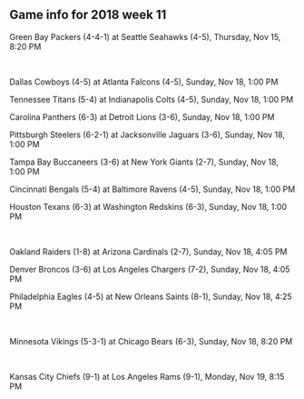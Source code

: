 ## Game info for 2018 week 11
Green Bay Packers (4-4-1) at Seattle Seahawks (4-5), Thursday, Nov 15, 8:20 PM


<br/>

Dallas Cowboys (4-5) at Atlanta Falcons (4-5), Sunday, Nov 18, 1:00 PM

Tennessee Titans (5-4) at Indianapolis Colts (4-5), Sunday, Nov 18, 1:00 PM

Carolina Panthers (6-3) at Detroit Lions (3-6), Sunday, Nov 18, 1:00 PM

Pittsburgh Steelers (6-2-1) at Jacksonville Jaguars (3-6), Sunday, Nov 18, 1:00 PM

Tampa Bay Buccaneers (3-6) at New York Giants (2-7), Sunday, Nov 18, 1:00 PM

Cincinnati Bengals (5-4) at Baltimore Ravens (4-5), Sunday, Nov 18, 1:00 PM

Houston Texans (6-3) at Washington Redskins (6-3), Sunday, Nov 18, 1:00 PM


<br/>

Oakland Raiders (1-8) at Arizona Cardinals (2-7), Sunday, Nov 18, 4:05 PM

Denver Broncos (3-6) at Los Angeles Chargers (7-2), Sunday, Nov 18, 4:05 PM

Philadelphia Eagles (4-5) at New Orleans Saints (8-1), Sunday, Nov 18, 4:25 PM


<br/>

Minnesota Vikings (5-3-1) at Chicago Bears (6-3), Sunday, Nov 18, 8:20 PM


<br/>

Kansas City Chiefs (9-1) at Los Angeles Rams (9-1), Monday, Nov 19, 8:15 PM

